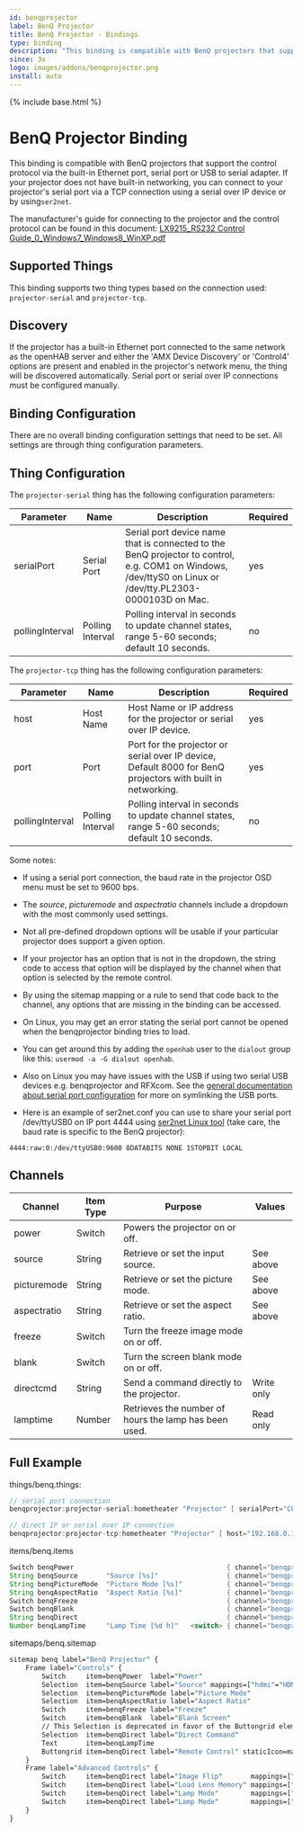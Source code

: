 ```yaml
---
id: benqprojector
label: BenQ Projector
title: BenQ Projector - Bindings
type: binding
description: "This binding is compatible with BenQ projectors that support the control protocol via the built-in Ethernet port, serial port or USB to serial adapter."
since: 3x
logo: images/addons/benqprojector.png
install: auto
---
```


<!-- Attention authors: Do not edit directly. Please add your changes to the appropriate source repository -->

{% include base.html %}

# BenQ Projector Binding

This binding is compatible with BenQ projectors that support the control protocol via the built-in Ethernet port, serial port or USB to serial adapter.
If your projector does not have built-in networking, you can connect to your projector's serial port via a TCP connection using a serial over IP device or by using`ser2net`.

The manufacturer's guide for connecting to the projector and the control protocol can be found in this document: [LX9215_RS232 Control Guide_0_Windows7_Windows8_WinXP.pdf](https://esupportdownload.benq.com/esupport/Projector/Control%20Protocols/LX9215/LX9215_RS232%20Control%20Guide_0_Windows7_Windows8_WinXP.pdf)

## Supported Things

This binding supports two thing types based on the connection used: `projector-serial` and `projector-tcp`.

## Discovery

If the projector has a built-in Ethernet port connected to the same network as the openHAB server and either the 'AMX Device Discovery' or 'Control4' options are present and enabled in the projector's network menu, the thing will be discovered automatically.
Serial port or serial over IP connections must be configured manually.

## Binding Configuration

There are no overall binding configuration settings that need to be set.
All settings are through thing configuration parameters.

## Thing Configuration

The `projector-serial` thing has the following configuration parameters:

| Parameter       | Name             | Description                                                                                                                                               | Required |
|-----------------|------------------|-----------------------------------------------------------------------------------------------------------------------------------------------------------|----------|
| serialPort      | Serial Port      | Serial port device name that is connected to the BenQ projector to control, e.g. COM1 on Windows, /dev/ttyS0 on Linux or /dev/tty.PL2303-0000103D on Mac. | yes      |
| pollingInterval | Polling Interval | Polling interval in seconds to update channel states, range 5-60 seconds; default 10 seconds.                                                             | no       |

The `projector-tcp` thing has the following configuration parameters:

| Parameter       | Name             | Description                                                                                                 | Required |
|-----------------|------------------|-------------------------------------------------------------------------------------------------------------|----------|
| host            | Host Name        | Host Name or IP address for the projector or serial over IP device.                                         | yes      |
| port            | Port             | Port for the projector or serial over IP device, Default 8000 for BenQ projectors with built in networking. | yes      |
| pollingInterval | Polling Interval | Polling interval in seconds to update channel states, range 5-60 seconds; default 10 seconds.               | no       |

Some notes:

- If using a serial port connection, the baud rate in the projector OSD menu must be set to 9600 bps.
- The _source_, _picturemode_ and _aspectratio_ channels include a dropdown with the most commonly used settings.
- Not all pre-defined dropdown options will be usable if your particular projector does support a given option.
- If your projector has an option that is not in the dropdown, the string code to access that option will be displayed by the channel when that option is selected by the remote control.
- By using the sitemap mapping or a rule to send that code back to the channel, any options that are missing in the binding can be accessed.

- On Linux, you may get an error stating the serial port cannot be opened when the benqprojector binding tries to load.
- You can get around this by adding the `openhab` user to the `dialout` group like this: `usermod -a -G dialout openhab`.
- Also on Linux you may have issues with the USB if using two serial USB devices e.g. benqprojector and RFXcom. See the [general documentation about serial port configuration](/docs/administration/serial.html) for more on symlinking the USB ports.
- Here is an example of ser2net.conf you can use to share your serial port /dev/ttyUSB0 on IP port 4444 using [ser2net Linux tool](https://sourceforge.net/projects/ser2net/) (take care, the baud rate is specific to the BenQ projector):

```text
4444:raw:0:/dev/ttyUSB0:9600 8DATABITS NONE 1STOPBIT LOCAL
```

## Channels

| Channel            | Item Type | Purpose                                               | Values     |
| ------------------ | --------- | ----------------------------------------------------- | ---------- |
| power              | Switch    | Powers the projector on or off.                       |            |
| source             | String    | Retrieve or set the input source.                     | See above  |
| picturemode        | String    | Retrieve or set the picture mode.                     | See above  |
| aspectratio        | String    | Retrieve or set the aspect ratio.                     | See above  |
| freeze             | Switch    | Turn the freeze image mode on or off.                 |            |
| blank              | Switch    | Turn the screen blank mode on or off.                 |            |
| directcmd          | String    | Send a command directly to the projector.             | Write only |
| lamptime           | Number    | Retrieves the number of hours the lamp has been used. | Read only  |

## Full Example

things/benq.things:

```java
// serial port connection
benqprojector:projector-serial:hometheater "Projector" [ serialPort="COM5", pollingInterval=10 ]

// direct IP or serial over IP connection
benqprojector:projector-tcp:hometheater "Projector" [ host="192.168.0.10", port=8000, pollingInterval=10 ]

```

items/benq.items

```java
Switch benqPower                                      { channel="benqprojector:projector-serial:hometheater:power" }
String benqSource       "Source [%s]"                 { channel="benqprojector:projector-serial:hometheater:source" }
String benqPictureMode  "Picture Mode [%s]"           { channel="benqprojector:projector-serial:hometheater:picturemode" }
String benqAspectRatio  "Aspect Ratio [%s]"           { channel="benqprojector:projector-serial:hometheater:aspectratio" }
Switch benqFreeze                                     { channel="benqprojector:projector-serial:hometheater:freeze" }
Switch benqBlank                                      { channel="benqprojector:projector-serial:hometheater:blank" }
String benqDirect                                     { channel="benqprojector:projector-serial:hometheater:directcmd" }
Number benqLampTime     "Lamp Time [%d h]"   <switch> { channel="benqprojector:projector-serial:hometheater:lamptime" }
```

sitemaps/benq.sitemap

```perl
sitemap benq label="BenQ Projector" {
    Frame label="Controls" {
        Switch     item=benqPower  label="Power"
        Selection  item=benqSource label="Source" mappings=["hdmi"="HDMI", "hdmi2"="HDMI2", "ypbr"="Component", "RGB"="Computer", "vid"="Video", "svid"="S-Video"]
        Selection  item=benqPictureMode label="Picture Mode"
        Selection  item=benqAspectRatio label="Aspect Ratio"
        Switch     item=benqFreeze label="Freeze"
        Switch     item=benqBlank  label="Blank Screen"
        // This Selection is deprecated in favor of the Buttongrid element below
        Selection  item=benqDirect label="Direct Command"
        Text       item=benqLampTime
        Buttongrid item=benqDirect label="Remote Control" staticIcon=material:tv_remote buttons=[1:2:up="Up"=f7:arrowtriangle_up, 3:2:down="Down"=f7:arrowtriangle_down, 2:1:left="Left"=f7:arrowtriangle_left, 2:3:right="Right"=f7:arrowtriangle_right, 2:2:enter="Enter", 4:1:"menu=on"="Menu On", 4:2:"menu=off"="Menu Off", 4:3:"vol=+"="Volume +", 5:1:"mute=on"="Mute On", 5:2:"mute=off"="Mute Off", 5:3:"vol=-"="Volume -", 6:1:zoomO="Zoom Out", 6:2:zoomI="Zoom In", 6:3:auto="Zoom Auto"]
    }
    Frame label="Advanced Controls" {
        Switch     item=benqDirect label="Image Flip"       mappings=["pp=FT"="Front","pp=RE"="Rear","pp=FC"="Front Ceiling","pp=RC"="Rear Ceiling"]
        Switch     item=benqDirect label="Load Lens Memory" mappings=["lensload=m1"="1","lensload=m2"="2","lensload=m3"="3","lensload=m4"="4"]
        Switch     item=benqDirect label="Lamp Mode"        mappings=["lampm=lnor"="Normal","lampm=eco"="Eco","lampm=seco"="SmartEco"]
        Switch     item=benqDirect label="Lamp Mode"        mappings=["lampm=seco2"="SmartEco2","lampm=seco3"="SmartEco3","lampm=dimming"="Dimming","lampm=custom"="Custom"]
    }
}
```
